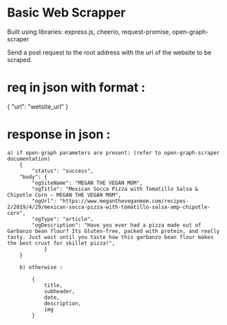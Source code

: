 # Basic Web Scrapper

Built using libraries: express.js, cheerio, request-promise, open-graph-scraper

Send a post request to the root address with the url of the website to be scraped.

# req in json with format :

{
"url": "wetsite_url"
}

# response in json :

    a) if open-graph parameters are present: (refer to open-graph-scraper documentation)
        {
            "status": "success",
        "body": {
            "ogSiteName": "MEGAN THE VEGAN MOM",
            "ogTitle": "Mexican Socca Pizza with Tomatillo Salsa & Chipotle Corn — MEGAN THE VEGAN MOM",
            "ogUrl": "https://www.megantheveganmom.com/recipes-2/2019/4/29/mexican-socca-pizza-with-tomatillo-salsa-amp-chipotle-corn",
            "ogType": "article",
            "ogDescription": "Have you ever had a pizza made out of Garbanzo bean flour? Its Gluten-free, packed with protein, and really tasty. Just wait until you taste how this garbanzo bean flour makes the best crust for skillet pizza!",
                }
        }

        b) otherwise :

            {
                title,
                subheader,
                date,
                description,
                img
            }
